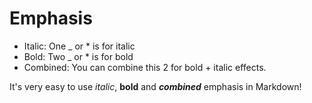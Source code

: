 # Emphasis

* Italic: One _ or * is for italic
* Bold: Two _ or * is for bold
* Combined: You can combine this 2 for bold + italic effects.

It's very easy to use _italic_, **bold** and _**combined**_ emphasis in Markdown!


